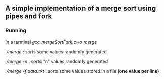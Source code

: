 ## A simple implementation of a merge sort using pipes and fork
### Running
In a terminal *gcc mergeSortFork.c -o merge*

*./merge* : sorts some values randomly generated

*./merge -n* : sorts "n" values randomly generated

*./merge -f data.txt* : sorts some values stored in a file **(one value per line)**
